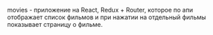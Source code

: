 movies - приложение на React, Redux + Router, которое по апи отображает список фильмов и при нажатии на отдельный фильмы показывает страницу о фильме.
